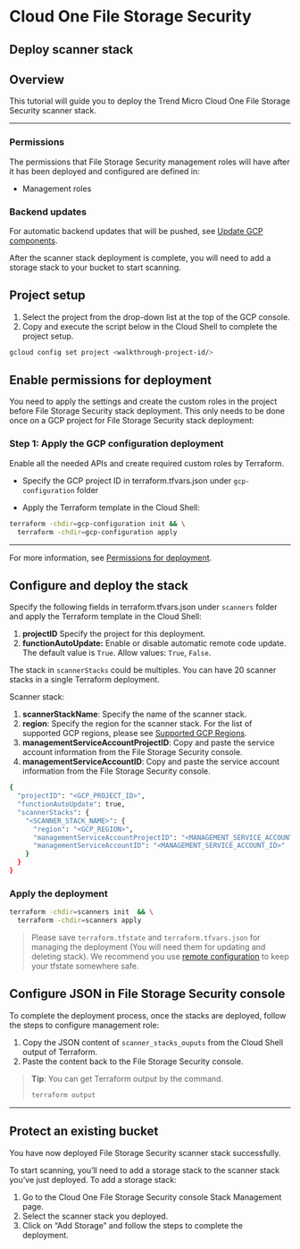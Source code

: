 # Cloud One File Storage Security

## Deploy scanner stack

## Overview

<walkthrough-tutorial-duration duration="5"></walkthrough-tutorial-duration>

This tutorial will guide you to deploy the Trend Micro Cloud One File Storage Security scanner stack.

--------------------------------

### Permissions

The permissions that File Storage Security management roles will have after it has been deployed and configured are defined in:

* <walkthrough-editor-open-file filePath="modules/management-roles/main.tf">Management roles</walkthrough-editor-open-file>

### Backend updates

For automatic backend updates that will be pushed, see [Update GCP components](https://cloudone.trendmicro.com/docs/file-storage-security/component-update-gcp/).

<walkthrough-footnote>After the scanner stack deployment is complete, you will need to add a storage stack to your bucket to start scanning.</walkthrough-footnote>

## Project setup

1. Select the project from the drop-down list at the top of the GCP console.
2. Copy and execute the script below in the Cloud Shell to complete the project setup.

<walkthrough-project-setup></walkthrough-project-setup>

```sh
gcloud config set project <walkthrough-project-id/>
```

## Enable permissions for deployment

You need to apply the settings and create the custom roles in the project before File Storage Security stack deployment. This only needs to be done once on a GCP project for File Storage Security stack deployment:

### Step 1: Apply the GCP configuration deployment

Enable all the needed APIs and create required custom roles by Terraform.

* Specify the GCP project ID in <walkthrough-editor-open-file filePath="gcp-configuration/terraform.tfvars.json">terraform.tfvars.json</walkthrough-editor-open-file> under `gcp-configuration` folder

* Apply the Terraform template in the Cloud Shell:

```sh
terraform -chdir=gcp-configuration init && \
  terraform -chdir=gcp-configuration apply
```

--------------------------------

For more information, see [Permissions for deployment](https://cloudone.trendmicro.com/docs/file-storage-security/gs-before-gcp/).

## Configure and deploy the stack

Specify the following fields in <walkthrough-editor-open-file filePath="scanners/terraform.tfvars.json">terraform.tfvars.json</walkthrough-editor-open-file> under `scanners` folder and apply the Terraform template in the Cloud Shell:

1. **projectID** Specify the project for this deployment.
2. **functionAutoUpdate:** Enable or disable automatic remote code update. The default value is `True`. Allow values: `True`, `False`.

The stack in `scannerStacks` could be multiples. You can have 20 scanner stacks in a single Terraform deployment.

Scanner stack:

1. **scannerStackName**: Specify the name of the scanner stack.
2. **region**: Specify the region for the scanner stack. For the list of supported GCP regions, please see [Supported GCP Regions](https://cloudone.trendmicro.com/docs/file-storage-security/supported-gcp/).
3. **managementServiceAccountProjectID**: Copy and paste the service account information from the File Storage Security console.
4. **managementServiceAccountID**: Copy and paste the service account information from the File Storage Security console.

```sh
{
  "projectID": "<GCP_PROJECT_ID>",
  "functionAutoUpdate": true,
  "scannerStacks": {
    "<SCANNER_STACK_NAME>": {
      "region": "<GCP_REGION>",
      "managementServiceAccountProjectID": "<MANAGEMENT_SERVICE_ACCOUNT_GCP_PROJECT_ID>",
      "managementServiceAccountID": "<MANAGEMENT_SERVICE_ACCOUNT_ID>"
    }
  }
}
```

### Apply the deployment

```sh
terraform -chdir=scanners init  && \
  terraform -chdir=scanners apply
```

> Please save `terraform.tfstate` and `terraform.tfvars.json` for managing the deployment (You will need them for updating and deleting stack). We recommend you use [remote configuration](https://developer.hashicorp.com/terraform/language/settings/backends/configuration) to keep your tfstate somewhere safe.

## Configure JSON in File Storage Security console

To complete the deployment process, once the stacks are deployed, follow the steps to configure management role:

1. Copy the JSON content of `scanner_stacks_ouputs` from the Cloud Shell output of Terraform.
2. Paste the content back to the File Storage Security console.

> **Tip**:
> You can get Terraform output by the command.
> ```sh
> terraform output
> ```

--------------------------------

## Protect an existing bucket

You have now deployed File Storage Security scanner stack successfully.

To start scanning, you’ll need to add a storage stack to the scanner stack you’ve just deployed. To add a storage stack:

1. Go to the Cloud One File Storage Security console Stack Management page.
1. Select the scanner stack you deployed.
1. Click on “Add Storage” and follow the steps to complete the deployment.
